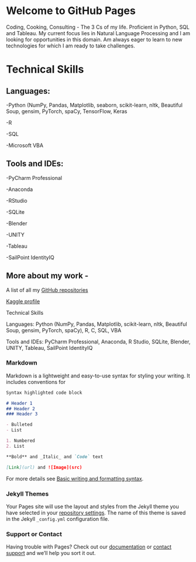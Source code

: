 # Welcome to GitHub Pages

Coding, Cooking, Consulting - The 3 Cs of my life.
Proficient in Python, SQL and Tableau. My current focus lies in Natural Language Processing and I am looking for opportunities in this domain. Am always eager to learn to new technologies for which I am ready to take challenges.

# Technical Skills

## Languages: 
-Python (NumPy, Pandas, Matplotlib, seaborn, scikit-learn, nltk, Beautiful Soup, gensim, PyTorch, spaCy, TensorFlow, Keras

-R

-SQL

-Microsoft VBA

## Tools and IDEs:
-PyCharm Professional

-Anaconda

-RStudio

-SQLite

-Blender

-UNITY

-Tableau

-SailPoint IdentityIQ


## More about my work -

A list of all my [GitHub repositories](https://github.com/saishdesai23?tab=repositories)

[Kaggle profile](https://www.kaggle.com/saishdesai23)

Technical Skills

Languages: Python (NumPy, Pandas, Matplotlib, scikit-learn, nltk, Beautiful Soup, gensim, PyTorch, spaCy), R, C, SQL, VBA

Tools and IDEs: PyCharm Professional, Anaconda, R Studio, SQLite, Blender, UNITY, Tableau, SailPoint IdentityIQ

### Markdown

Markdown is a lightweight and easy-to-use syntax for styling your writing. It includes conventions for

```markdown
Syntax highlighted code block

# Header 1
## Header 2
### Header 3

- Bulleted
- List

1. Numbered
2. List

**Bold** and _Italic_ and `Code` text

[Link](url) and ![Image](src)
```

For more details see [Basic writing and formatting syntax](https://docs.github.com/en/github/writing-on-github/getting-started-with-writing-and-formatting-on-github/basic-writing-and-formatting-syntax).

### Jekyll Themes

Your Pages site will use the layout and styles from the Jekyll theme you have selected in your [repository settings](https://github.com/saishdesai23/saishdesai23.github.io/settings/pages). The name of this theme is saved in the Jekyll `_config.yml` configuration file.

### Support or Contact

Having trouble with Pages? Check out our [documentation](https://docs.github.com/categories/github-pages-basics/) or [contact support](https://support.github.com/contact) and we’ll help you sort it out.
